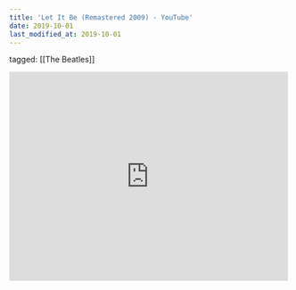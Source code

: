 ```yaml
---
title: 'Let It Be (Remastered 2009) - YouTube'
date: 2019-10-01
last_modified_at: 2019-10-01
---
```

tagged: [[The Beatles]]
<iframe allow="accelerometer; autoplay; clipboard-write; encrypted-media; gyroscope; picture-in-picture" allowfullscreen="" frameborder="0" height="375" id="youtube_iframe" src="https://www.youtube.com/embed/QDYfEBY9NM4?feature=oembed&amp;enablejsapi=1&amp;origin=https://safe.txmblr.com&amp;wmode=opaque" width="500"></iframe>
